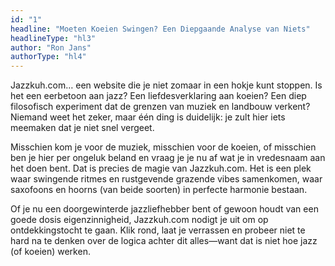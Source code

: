 ```yaml
---
id: "1"
headline: "Moeten Koeien Swingen? Een Diepgaande Analyse van Niets"
headlineType: "hl3"
author: "Ron Jans"
authorType: "hl4"
---
```


Jazzkuh.com… een website die je niet zomaar in een hokje kunt stoppen. Is het een eerbetoon aan jazz? Een liefdesverklaring aan koeien? Een diep filosofisch experiment dat de grenzen van muziek en landbouw verkent? Niemand weet het zeker, maar één ding is duidelijk: je zult hier iets meemaken dat je niet snel vergeet.

Misschien kom je voor de muziek, misschien voor de koeien, of misschien ben je hier per ongeluk beland en vraag je je nu af wat je in vredesnaam aan het doen bent. Dat is precies de magie van Jazzkuh.com. Het is een plek waar swingende ritmes en rustgevende grazende vibes samenkomen, waar saxofoons en hoorns (van beide soorten) in perfecte harmonie bestaan.

Of je nu een doorgewinterde jazzliefhebber bent of gewoon houdt van een goede dosis eigenzinnigheid, Jazzkuh.com nodigt je uit om op ontdekkingstocht te gaan. Klik rond, laat je verrassen en probeer niet te hard na te denken over de logica achter dit alles—want dat is niet hoe jazz (of koeien) werken.